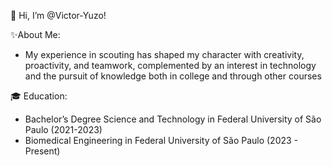 👋 Hi, I’m @Victor-Yuzo!

✨About Me: 
- My experience in scouting has shaped my character with creativity, proactivity, and teamwork, complemented by an interest in technology and the pursuit of knowledge both in college and through other courses

🎓 Education:
- Bachelor’s Degree Science and Technology in Federal University of São Paulo (2021-2023)
- Biomedical Engineering in Federal University of São Paulo (2023 - Present) 


